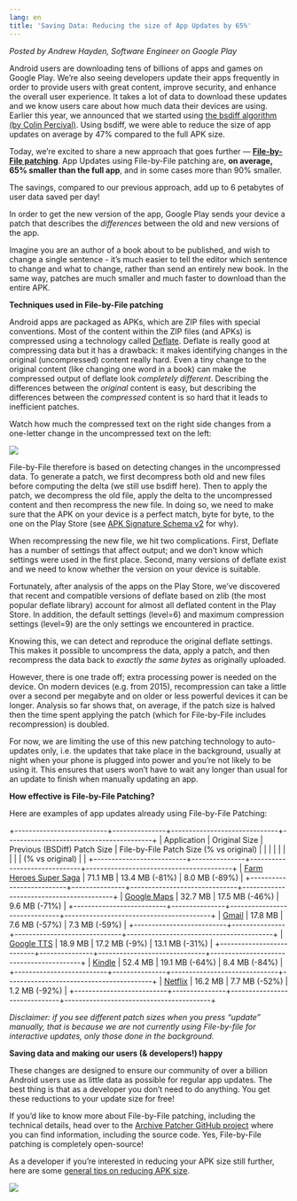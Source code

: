 ```yaml
---
lang: en
title: 'Saving Data: Reducing the size of App Updates by 65%'
---
```


*Posted by Andrew Hayden, Software Engineer on Google Play*

Android users are downloading tens of billions of apps and games on Google Play. We’re also seeing developers update their apps frequently in order to provide users with great content, improve security, and enhance the overall user experience. It takes a lot of data to download these updates and we know users care about how much data their devices are using. Earlier this year, we announced that we started using [the bsdiff algorithm][] [(by Colin Percival)][the bsdiff algorithm]. Using bsdiff, we were able to reduce the size of app updates on average by 47% compared to the full APK size.

Today, we’re excited to share a new approach that goes further — **[File-by-File patching]**. App Updates using File-by-File patching are, **on average,** **65% smaller than the full app**, and in some cases more than 90% smaller.

The savings, compared to our previous approach, add up to 6 petabytes of user data saved per day!

In order to get the new version of the app, Google Play sends your device a patch that describes the *differences* between the old and new versions of the app.

Imagine you are an author of a book about to be published, and wish to change a single sentence - it’s much easier to tell the editor which sentence to change and what to change, rather than send an entirely new book. In the same way, patches are much smaller and much faster to download than the entire APK.

**Techniques used in File-by-File patching**

Android apps are packaged as APKs, which are ZIP files with special conventions. Most of the content within the ZIP files (and APKs) is compressed using a technology called [Deflate]. Deflate is really good at compressing data but it has a drawback: it makes identifying changes in the original (uncompressed) content really hard. Even a tiny change to the original content (like changing one word in a book) can make the compressed output of deflate look *completely different*. Describing the differences between the *original* content is easy, but describing the differences between the *compressed* content is so hard that it leads to inefficient patches.

Watch how much the compressed text on the right side changes from a one-letter change in the uncompressed text on the left:

![][1]

File-by-File therefore is based on detecting changes in the uncompressed data. To generate a patch, we first decompress both old and new files before computing the delta (we still use bsdiff here). Then to apply the patch, we decompress the old file, apply the delta to the uncompressed content and then recompress the new file. In doing so, we need to make sure that the APK on your device is a perfect match, byte for byte, to the one on the Play Store (see [APK Signature Schema v2] for why).

When recompressing the new file, we hit two complications. First, Deflate has a number of settings that affect output; and we don’t know which settings were used in the first place. Second, many versions of deflate exist and we need to know whether the version on your device is suitable.

Fortunately, after analysis of the apps on the Play Store, we’ve discovered that recent and compatible versions of deflate based on zlib (the most popular deflate library) account for almost all deflated content in the Play Store. In addition, the default settings (level=6) and maximum compression settings (level=9) are the only settings we encountered in practice.

Knowing this, we can detect and reproduce the original deflate settings. This makes it possible to uncompress the data, apply a patch, and then recompress the data back to *exactly the same bytes* as originally uploaded.

However, there is one trade off; extra processing power is needed on the device. On modern devices (e.g. from 2015), recompression can take a little over a second per megabyte and on older or less powerful devices it can be longer. Analysis so far shows that, on average, if the patch size is halved then the time spent applying the patch (which for File-by-File includes recompression) is doubled.

For now, we are limiting the use of this new patching technology to auto-updates only, i.e. the updates that take place in the background, usually at night when your phone is plugged into power and you’re not likely to be using it. This ensures that users won’t have to wait any longer than usual for an update to finish when manually updating an app.

**How effective is File-by-File Patching?**

Here are examples of app updates already using File-by-File Patching:

+--------------------------+---------------+------------------------------+-----------------------------------------+
| Application              | Original Size | Previous (BSDiff) Patch Size | File-by-File Patch Size (% vs original) |
|                          |               |                              |                                         |
|                          |               | (% vs original)              |                                         |
+--------------------------+---------------+------------------------------+-----------------------------------------+
| [Farm Heroes Super Saga] | 71.1 MB       | 13.4 MB (-81%)               | 8.0 MB (-89%)                           |
+--------------------------+---------------+------------------------------+-----------------------------------------+
| [Google Maps]            | 32.7 MB       | 17.5 MB (-46%)               | 9.6 MB (-71%)                           |
+--------------------------+---------------+------------------------------+-----------------------------------------+
| [Gmail]                  | 17.8 MB       | 7.6 MB (-57%)                | 7.3 MB (-59%)                           |
+--------------------------+---------------+------------------------------+-----------------------------------------+
| [Google TTS]             | 18.9 MB       | 17.2 MB (-9%)                | 13.1 MB (-31%)                          |
+--------------------------+---------------+------------------------------+-----------------------------------------+
| [Kindle]                 | 52.4 MB       | 19.1 MB (-64%)               | 8.4 MB (-84%)                           |
+--------------------------+---------------+------------------------------+-----------------------------------------+
| [Netflix]                | 16.2 MB       | 7.7 MB (-52%)                | 1.2 MB (-92%)                           |
+--------------------------+---------------+------------------------------+-----------------------------------------+

*Disclaimer: if you see different patch sizes when you press “update” manually, that is because we are not currently using File-by-file for interactive updates, only those done in the background.*

**Saving data and making our users (& developers!) happy**

These changes are designed to ensure our community of over a billion Android users use as little data as possible for regular app updates. The best thing is that as a developer you don’t need to do anything. You get these reductions to your update size for free!

If you’d like to know more about File-by-File patching, including the technical details, head over to the [Archive Patcher GitHub project] where you can find information, including the source code. Yes, File-by-File patching is completely open-source!

As a developer if you’re interested in reducing your APK size still further, here are some [general tips on reducing APK size].

![][2]

  [the bsdiff algorithm]: https://android-developers.blogspot.com/2016/07/improvements-for-smaller-app-downloads.html
  [File-by-File patching]: https://github.com/andrewhayden/archive-patcher/blob/master/README.md
  [Deflate]: https://en.wikipedia.org/w/index.php?title=DEFLATE&oldid=735386036
  [1]: https://2.bp.blogspot.com/-chCZZinlUTg/WEcxvJo9gdI/AAAAAAAADnk/3ND_BspqN6Y2j5xxkLFW3RyS2Ig0NHZpQCLcB/s1600/ipsum-opsum.gif
  [APK Signature Schema v2]: https://source.android.com/security/apksigning/v2.html
  [Farm Heroes Super Saga]: https://play.google.com/store/apps/details?id=com.king.farmheroessupersaga&hl=en
  [Google Maps]: https://play.google.com/store/apps/details?id=com.google.android.apps.maps
  [Gmail]: https://play.google.com/store/apps/details?id=com.google.android.gm
  [Google TTS]: https://play.google.com/store/apps/details?id=com.google.android.tts
  [Kindle]: https://play.google.com/store/apps/details?id=com.amazon.kindle
  [Netflix]: https://play.google.com/store/apps/details?id=com.netflix.mediaclient
  [Archive Patcher GitHub project]: https://github.com/andrewhayden/archive-patcher
  [general tips on reducing APK size]: https://developer.android.com/topic/performance/reduce-apk-size.html?utm_campaign=android_discussion_filebyfile_120616&utm_source=anddev&utm_medium=blog
  [2]: https://2.bp.blogspot.com/-5aRh1dM6Unc/WEcNs55RGhI/AAAAAAAADnI/tzr_oOJjZwgWd9Vu25ydY0UwB3eXKupXwCLcB/s1600/image01.png
